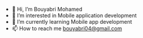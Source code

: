- 👋 Hi, I’m Bouyabri Mohamed
- 👀 I’m interested in Mobile application development 
- 🌱 I’m currently learning Mobile app development
- 📫 How to reach me bouyabri04@gmail.com

<!---
Sbouyabri4/Sbouyabri4 is a ✨ special ✨ repository because its `README.md` (this file) appears on your GitHub profile.
You can click the Preview link to take a look at your changes.
--->

